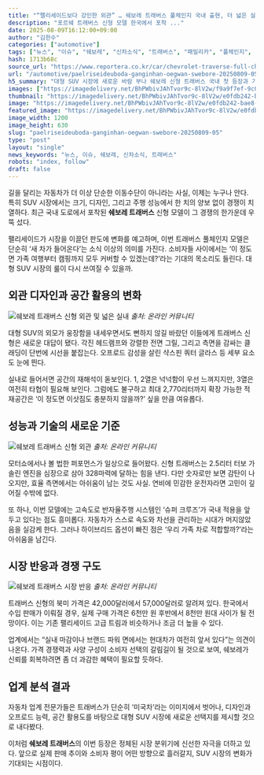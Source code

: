 ```yaml
---
title: "“팰리세이드보다 강인한 외관” … 쉐보레 트래버스 풀체인지 국내 출현, 더 넓은 실내 품었다"
description: "포르쉐 트래버스 신형 모델 한국에서 포착 ..."
date: 2025-08-09T16:12:00+09:00
author: "김한수"
categories: ["automotive"]
tags: ["뉴스", "이슈", "쉐보레", "신차소식", "트래버스", "패밀리카", "풀체인지", "SUV시장재편", "프리미엄라이프스타일전환"]
hash: 1713b68c
source_url: "https://www.reportera.co.kr/car/chevrolet-traverse-full-change/"
url: "/automotive/paelriseideuboda-ganginhan-oegwan-swebore-20250809-05/"
h5_summary: "대형 SUV 시장에 새로운 바람 부나 쉐보레 신형 트래버스 국내 첫 등장과 기대감 확산"
images: ["https://imagedelivery.net/BhPWbivJAhTvor9c-8lV2w/f9a9f7ef-9c04-4623-f695-d8672422ae00/public", "https://imagedelivery.net/BhPWbivJAhTvor9c-8lV2w/85d7336c-07bb-4d1a-e29b-eca3d22c9c00/public", "https://imagedelivery.net/BhPWbivJAhTvor9c-8lV2w/e0fdb242-bae8-49b7-6621-21753b2eb600/public", "https://imagedelivery.net/BhPWbivJAhTvor9c-8lV2w/85cebe71-d528-4d3b-4fd6-8ddaefa2fc00/public"]
thumbnail: "https://imagedelivery.net/BhPWbivJAhTvor9c-8lV2w/e0fdb242-bae8-49b7-6621-21753b2eb600/public"
image: "https://imagedelivery.net/BhPWbivJAhTvor9c-8lV2w/e0fdb242-bae8-49b7-6621-21753b2eb600/public"
featured_image: "https://imagedelivery.net/BhPWbivJAhTvor9c-8lV2w/e0fdb242-bae8-49b7-6621-21753b2eb600/public"
image_width: 1200
image_height: 630
slug: "paelriseideuboda-ganginhan-oegwan-swebore-20250809-05"
type: "post"
layout: "single"
news_keywords: "뉴스, 이슈, 쉐보레, 신차소식, 트래버스"
robots: "index, follow"
draft: false
---
```


길을 달리는 자동차가 더 이상 단순한 이동수단이 아니라는 사실, 이제는 누구나 안다. 특히 SUV 시장에서는 크기, 디자인, 그리고 주행 성능에서 한 치의 양보 없이 경쟁이 치열하다. 최근 국내 도로에서 포착된 **쉐보레 트래버스** 신형 모델이 그 경쟁의 한가운데 우뚝 섰다.

팰리세이드가 시장을 이끌던 판도에 변화를 예고하며, 이번 트래버스 풀체인지 모델은 단순히 ‘새 차가 들어온다’는 소식 이상의 의미를 가진다. 소비자들 사이에서는 ‘이 정도면 가족 여행부터 캠핑까지 모두 커버할 수 있겠는데?’라는 기대의 목소리도 들린다. 대형 SUV 시장의 룰이 다시 쓰여질 수 있을까.

## 외관 디자인과 공간 활용의 변화

![쉐보레 트래버스 신형 외관 및 넓은 실내](https://imagedelivery.net/BhPWbivJAhTvor9c-8lV2w/85cebe71-d528-4d3b-4fd6-8ddaefa2fc00/public)
*출처: 온라인 커뮤니티*


대형 SUV의 외모가 웅장함을 내세우면서도 뻔하지 않길 바랐던 이들에게 트래버스 신형은 새로운 대답이 됐다. 각진 헤드램프와 강렬한 전면 그릴, 그리고 측면을 감싸는 클래딩이 단번에 시선을 붙잡는다. 오프로드 감성을 살린 샥스핀 쿼터 글라스 등 세부 요소도 눈에 띈다.

실내로 들어서면 공간의 재해석이 돋보인다. 1, 2열은 넉넉함이 우선 느껴지지만, 3열은 여전히 타협이 필요해 보인다. 그럼에도 불구하고 최대 2,770리터까지 확장 가능한 적재공간은 ‘이 정도면 이삿짐도 충분하지 않을까?’ 싶을 만큼 여유롭다.

## 성능과 기술의 새로운 기준

![쉐보레 트래버스 신형 외관](https://imagedelivery.net/BhPWbivJAhTvor9c-8lV2w/85d7336c-07bb-4d1a-e29b-eca3d22c9c00/public)
*출처: 온라인 커뮤니티*


모터쇼에서나 볼 법한 퍼포먼스가 일상으로 들어왔다. 신형 트래버스는 2.5리터 터보 가솔린 엔진을 심장으로 삼아 328마력에 달하는 힘을 낸다. 다만 숫자로만 보면 감탄이 나오지만, 효율 측면에서는 아쉬움이 남는 것도 사실. 연비에 민감한 운전자라면 고민이 깊어질 수밖에 없다.

또 하나, 이번 모델에는 고속도로 반자율주행 시스템인 ‘슈퍼 크루즈’가 국내 적용을 앞두고 있다는 점도 흥미롭다. 자동차가 스스로 속도와 차선을 관리하는 시대가 머지않았음을 실감케 한다. 그러나 하이브리드 옵션이 빠진 점은 ‘우리 가족 차로 적합할까?’라는 아쉬움을 남긴다.

## 시장 반응과 경쟁 구도

![쉐보레 트래버스 시장 반응](https://imagedelivery.net/BhPWbivJAhTvor9c-8lV2w/f9a9f7ef-9c04-4623-f695-d8672422ae00/public)
*출처: 온라인 커뮤니티*


트래버스 신형의 북미 가격은 42,000달러에서 57,000달러로 알려져 있다. 한국에서 수입 판매가 이뤄질 경우, 실제 구매 가격은 6천만 원 후반에서 8천만 원대 사이가 될 전망이다. 이는 기존 팰리세이드 고급 트림과 비슷하거나 조금 더 높을 수 있다.

업계에서는 “실내 마감이나 브랜드 파워 면에서는 현대차가 여전히 앞서 있다”는 의견이 나온다. 가격 경쟁력과 사양 구성이 소비자 선택의 갈림길이 될 것으로 보여, 쉐보레가 신뢰를 회복하려면 좀 더 과감한 혜택이 필요할 듯하다.

## 업계 분석 결과

자동차 업계 전문가들은 트래버스가 단순히 ‘미국차’라는 이미지에서 벗어나, 디자인과 오프로드 능력, 공간 활용도를 바탕으로 대형 SUV 시장에 새로운 선택지를 제시할 것으로 내다봤다. 

이처럼 **쉐보레 트래버스**의 이번 등장은 정체된 시장 분위기에 신선한 자극을 더하고 있다. 앞으로 실제 판매 추이와 소비자 평이 어떤 방향으로 흘러갈지, SUV 시장의 변화가 기대되는 시점이다.
